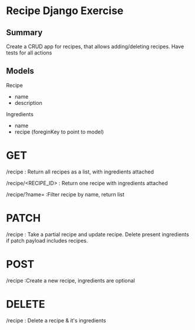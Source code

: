 # Recipe Django Exercise

## Summary
Create a CRUD app for recipes, that allows adding/deleting recipes. Have tests for all actions

## Models
Recipe
* name
* description

Ingredients
* name
* recipe (foreginKey to point to model)

# GET
/recipe
: Return all recipes as a list, with ingredients attached

/recipe/<RECIPE_ID>
: Return one recipe with ingredients attached

/recipe/?name=<FRAGMENT>
:Filter recipe by name, return list


# PATCH
/recipe
: Take a partial recipe and update recipe. Delete present ingredients if patch payload includes recipes. 

# POST
/recipe
:Create a new recipe, ingredients are optional

# DELETE
/recipe
: Delete a recipe & it's ingredients